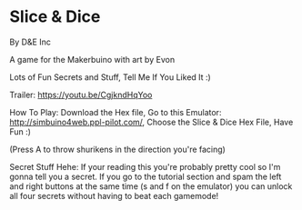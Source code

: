 # Slice & Dice
By D&E Inc

A game for the Makerbuino with art by Evon

Lots of Fun Secrets and Stuff, Tell Me If You Liked It :)

Trailer: https://youtu.be/CgjkndHqYoo

How To Play:
Download the Hex file, 
Go to this Emulator: http://simbuino4web.ppl-pilot.com/, 
Choose the Slice & Dice Hex File, 
Have Fun :)

(Press A to throw shurikens in the direction you're facing)

Secret Stuff Hehe:
If your reading this you're probably pretty cool so I'm gonna tell you a secret. If you go to the tutorial section and spam the left and right buttons at the same time (s and f on the emulator) you can unlock all four secrets without having to beat each gamemode!
